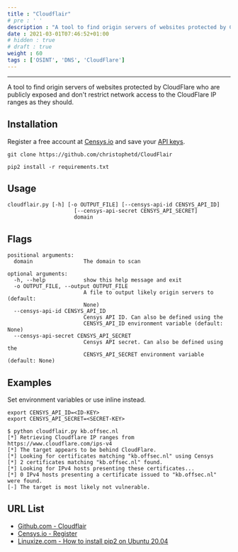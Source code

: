 ```yaml
---
title : "Cloudflair"
# pre : ' '
description : "A tool to find origin servers of websites protected by CloudFlare who are publicly exposed and don't restrict network access to the CloudFlare IP ranges as they should."
date : 2021-03-01T07:46:52+01:00
# hidden : true
# draft : true
weight : 60
tags : ['OSINT', 'DNS', 'CloudFlare']
---
```


---

A tool to find origin servers of websites protected by CloudFlare who are publicly exposed and don't restrict network access to the CloudFlare IP ranges as they should.

## Installation

Register a free account at [Censys.io](https://censys.io/register) and save your [API keys](https://censys.io/account/api).

```plain
git clone https://github.com/christophetd/CloudFlair
```

```plain
pip2 install -r requirements.txt
```

## Usage

```plain
cloudflair.py [-h] [-o OUTPUT_FILE] [--censys-api-id CENSYS_API_ID]
                     [--censys-api-secret CENSYS_API_SECRET]
                     domain
```

## Flags

```plain
positional arguments:
  domain                The domain to scan

optional arguments:
  -h, --help            show this help message and exit
  -o OUTPUT_FILE, --output OUTPUT_FILE
                        A file to output likely origin servers to (default:
                        None)
  --censys-api-id CENSYS_API_ID
                        Censys API ID. Can also be defined using the
                        CENSYS_API_ID environment variable (default: None)
  --censys-api-secret CENSYS_API_SECRET
                        Censys API secret. Can also be defined using the
                        CENSYS_API_SECRET environment variable (default: None)

```

## Examples

Set environment variables or use inline instead.

```plain
export CENSYS_API_ID=<ID-KEY>
export CENSYS_API_SECRET=<SECRET-KEY>
```

```plain
$ python cloudflair.py kb.offsec.nl                        
[*] Retrieving Cloudflare IP ranges from https://www.cloudflare.com/ips-v4
[*] The target appears to be behind CloudFlare.
[*] Looking for certificates matching "kb.offsec.nl" using Censys
[*] 2 certificates matching "kb.offsec.nl" found.
[*] Looking for IPv4 hosts presenting these certificates...
[*] 0 IPv4 hosts presenting a certificate issued to "kb.offsec.nl" were found.
[-] The target is most likely not vulnerable.
```

## URL List

- [Github.com - Cloudflair](https://github.com/christophetd/CloudFlair)
- [Censys.io - Register](https://censys.io/register)
- [Linuxize.com - How to install pip2 on Ubuntu 20.04](https://linuxize.com/post/how-to-install-pip-on-ubuntu-20.04/)
